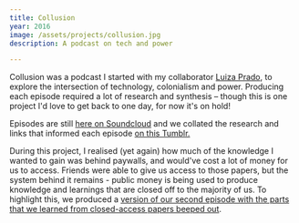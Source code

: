 ```yaml
---
title: Collusion
year: 2016
image: /assets/projects/collusion.jpg
description: A podcast on tech and power

---
```


Collusion was a podcast I started with my collaborator [Luiza Prado](http://a-pare.de/), to explore the intersection of technology, colonialism and power. Producing each episode required a lot of research and synthesis – though this is one project I'd love to get back to one day, for now it's on hold! 

Episodes are still [here on Soundcloud](https://soundcloud.com/collusion) and we collated the research and links that informed each episode [on this Tumblr.](http://collusionpodcast.tumblr.com/)

During this project, I realised (yet again) how much of the knowledge I wanted to gain was behind paywalls, and would've cost a lot of money for us to access. Friends were able to give us access to those papers, but the system behind it remains - public money is being used to produce knowledge and learnings that are closed off to the majority of us. To highlight this, we produced a [version of our second episode with the parts that we learned from closed-access papers beeped out](https://soundcloud.com/collusion/episode-2-water-closed-access-version).
